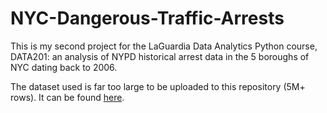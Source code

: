 # NYC-Dangerous-Traffic-Arrests
This is my second project for the LaGuardia Data Analytics Python course, DATA201: an analysis of NYPD historical arrest data in the 5 boroughs of NYC dating back to 2006.

The dataset used is far too large to be uploaded to this repository (5M+ rows). It can be found [here](https://data.cityofnewyork.us/Public-Safety/NYPD-Arrests-Data-Historic-/8h9b-rp9u).
